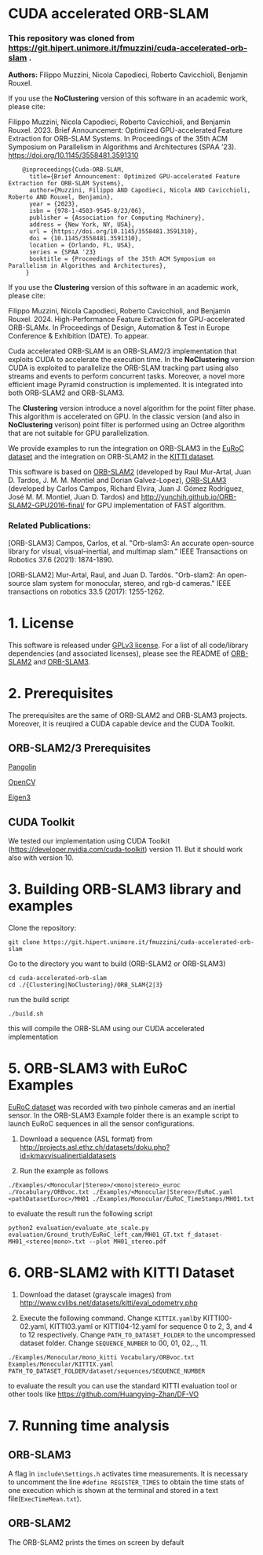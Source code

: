 # CUDA accelerated ORB-SLAM

### This repository was cloned from https://git.hipert.unimore.it/fmuzzini/cuda-accelerated-orb-slam .


**Authors:** Filippo Muzzini, Nicola Capodieci, Roberto Cavicchioli, Benjamin Rouxel.

If you use the **NoClustering** version of this software in an academic work, please cite:

Filippo Muzzini, Nicola Capodieci, Roberto Cavicchioli, and Benjamin Rouxel. 2023. Brief Announcement: Optimized GPU-accelerated Feature Extraction
for ORB-SLAM Systems. In Proceedings of the 35th ACM Symposium on
Parallelism in Algorithms and Architectures (SPAA ’23). https://doi.org/10.1145/3558481.3591310

```
    @inproceedings{Cuda-ORB-SLAM,
      title={Brief Announcement: Optimized GPU-accelerated Feature Extraction for ORB-SLAM Systems},
      author={Muzzini, Filippo AND Capodieci, Nicola AND Cavicchioli, Roberto AND Rouxel, Benjamin},
      year = {2023},
      isbn = {978-1-4503-9545-8/23/06},
      publisher = {Association for Computing Machinery},
      address = {New York, NY, USA},
      url = {https://doi.org/10.1145/3558481.3591310},
      doi = {10.1145/3558481.3591310},
      location = {Orlando, FL, USA},
      series = {SPAA '23}
      booktitle = {Proceedings of the 35th ACM Symposium on Parallelism in Algorithms and Architectures},
     }
```

If you use the **Clustering** version of this software in an academic work, please cite:

Filippo Muzzini, Nicola Capodieci, Roberto Cavicchioli, and Benjamin Rouxel. 2024. High-Performance Feature Extraction
for GPU-accelerated ORB-SLAMx. In Proceedings of Design, Automation & Test in Europe Conference & Exhibition (DATE).
To appear.

Cuda accelerated ORB-SLAM is an ORB-SLAM2/3 implementation that exploits CUDA to accelerate the execution time.
In the **NoClustering** version CUDA is exploited to parallelize the ORB-SLAM tracking part using also streams and events to perform concurrent tasks. Moreover, a novel more efficient image Pyramid construction is implemented. It is integrated into both ORB-SLAM2 and ORB-SLAM3.

The **Clustering** version introduce a novel algorithm for the point filter phase. This algorithm is accelerated on GPU. In the classic version (and also in **NoClustering** verison) point filter is performed using an Octree algorithm that are not suitable for GPU parallelization.

We provide examples to run the integration on ORB-SLAM3 in the [EuRoC dataset](http://projects.asl.ethz.ch/datasets/doku.php?id=kmavvisualinertialdatasets) 
and the integration on ORB-SLAM2 in the [KITTI dataset](http://www.cvlibs.net/datasets/kitti/eval_odometry.php).

This software is based on [ORB-SLAM2](https://github.com/raulmur/ORB_SLAM2) (developed by Raul Mur-Artal, Juan D. Tardos, J. M. M. Montiel and Dorian Galvez-Lopez), [ORB-SLAM3](https://github.com/UZ-SLAMLab/ORB_SLAM3) (developed by Carlos Campos, Richard Elvira, Juan J. Gómez Rodríguez, José M. M. Montiel, Juan D. Tardos) and http://yunchih.github.io/ORB-SLAM2-GPU2016-final/ for GPU implementation of FAST algorithm.

### Related Publications:

[ORB-SLAM3] Campos, Carlos, et al. "Orb-slam3: An accurate open-source library for visual, visual–inertial, and multimap slam." IEEE Transactions on Robotics 37.6 (2021): 1874-1890.

[ORB-SLAM2] Mur-Artal, Raul, and Juan D. Tardós. "Orb-slam2: An open-source slam system for monocular, stereo, and rgb-d cameras." IEEE transactions on robotics 33.5 (2017): 1255-1262.


# 1. License

This software is released under [GPLv3 license](https://github.com/UZ-SLAMLab/ORB_SLAM3/LICENSE).
For a list of all code/library dependencies (and associated licenses), please see the README of [ORB-SLAM2](./ORB-SLAM2/README.md) and [ORB-SLAM3](./ORB-SLAM3/README.md). 

# 2. Prerequisites

The prerequisites are the same of ORB-SLAM2 and ORB-SLAM3 projects. Moreover, it is reuqired a CUDA capable device and the CUDA Toolkit.

## ORB-SLAM2/3 Prerequisites

[Pangolin](https://github.com/stevenlovegrove/Pangolin)

[OpenCV](http://opencv.org)

[Eigen3](http://eigen.tuxfamily.org)


## CUDA Toolkit

We tested our implementation using CUDA Toolkit (https://developer.nvidia.com/cuda-toolkit) version 11.
But it should work also with version 10.

# 3. Building ORB-SLAM3 library and examples

Clone the repository:
```
git clone https://git.hipert.unimore.it/fmuzzini/cuda-accelerated-orb-slam
```

Go to the directory you want to build (ORB-SLAM2 or ORB-SLAM3)
```
cd cuda-accelerated-orb-slam
cd ./{Clustering|NoClustering}/ORB_SLAM{2|3}
```

run the build script
```
./build.sh
```

this will compile the ORB-SLAM using our CUDA accelerated implementation


# 5. ORB-SLAM3 with EuRoC Examples
[EuRoC dataset](http://projects.asl.ethz.ch/datasets/doku.php?id=kmavvisualinertialdatasets) was recorded with two pinhole cameras and an inertial sensor.
In the ORB-SLAM3 Example folder there is an example script to launch EuRoC sequences in all the sensor configurations.

1. Download a sequence (ASL format) from http://projects.asl.ethz.ch/datasets/doku.php?id=kmavvisualinertialdatasets

2. Run the example as follows
```
./Examples/<Monocular|Stereo>/<mono|stereo>_euroc ./Vocabulary/ORBvoc.txt ./Examples/<Monocular|Stereo>/EuRoC.yaml <pathDatasetEuroc>/MH01 ./Examples/Monocular/EuRoC_TimeStamps/MH01.txt
```
to evaluate the result run the following script
```
python2 evaluation/evaluate_ate_scale.py evaluation/Ground_truth/EuRoC_left_cam/MH01_GT.txt f_dataset-MH01_<stereo|mono>.txt --plot MH01_stereo.pdf
```

# 6. ORB-SLAM2 with KITTI Dataset

1. Download the dataset (grayscale images) from http://www.cvlibs.net/datasets/kitti/eval_odometry.php

2. Execute the following command. Change `KITTIX.yaml`by KITTI00-02.yaml, KITTI03.yaml or KITTI04-12.yaml for sequence 0 to 2, 3, and 4 to 12 respectively. Change `PATH_TO_DATASET_FOLDER` to the uncompressed dataset folder. Change `SEQUENCE_NUMBER` to 00, 01, 02,.., 11.
```
./Examples/Monocular/mono_kitti Vocabulary/ORBvoc.txt Examples/Monocular/KITTIX.yaml PATH_TO_DATASET_FOLDER/dataset/sequences/SEQUENCE_NUMBER
```
to evaluate the result you can use the standard KITTI evaluation tool or other tools like https://github.com/Huangying-Zhan/DF-VO

# 7. Running time analysis
## ORB-SLAM3
A flag in `include\Settings.h` activates time measurements. It is necessary to uncomment the line `#define REGISTER_TIMES` to obtain the time stats of one execution which is shown at the terminal and stored in a text file(`ExecTimeMean.txt`).

## ORB-SLAM2
The ORB-SLAM2 prints the times on screen by default